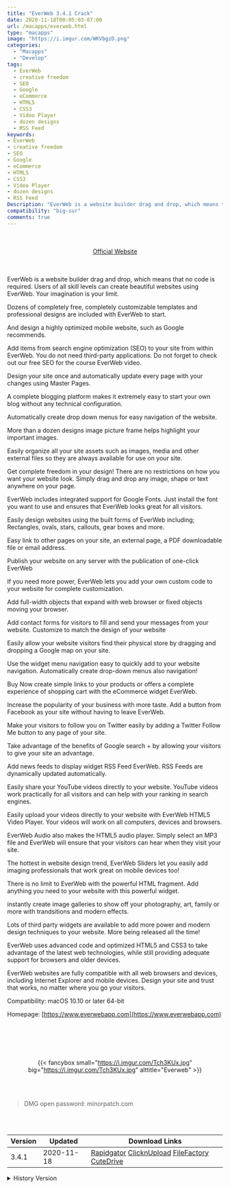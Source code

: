 ```yaml
---
title: "EverWeb 3.4.1 Crack"
date: 2020-11-18T00:05:03-07:00
url: /macapps/everweb.html
type: "macapps"
image: "https://i.imgur.com/WKVbgzD.png"
categories:
  - "Macapps"
  - "Develop"
tags:
  - EverWeb
  - creative freedom
  - SEO
  - Google
  - eCommerce
  - HTML5
  - CSS3
  - Video Player
  - dozen designs
  - RSS Feed
keywords:
- EverWeb
- creative freedom
- SEO
- Google
- eCommerce
- HTML5
- CSS3
- Video Player
- dozen designs
- RSS Feed
Description: "EverWeb is a website builder drag and drop, which means that no code is required. Users of all skill levels can create beautiful websites using EverWeb"
compatibility: "big-sur"
comments: true
---
```


<br/>
<br/>
<center>
<a href="https://www.everwebapp.com" target="blank"><div class="border px-4 border-blue-500 rounded-lg transition duration-500 
    ease-in-out w-48 text-lg text-blue-500 text-center hover:bg-blue-500 hover:text-white">
  Official Website 
</div></a>
</center>
<br/>
<br/>

EverWeb is a website builder drag and drop, which means that no code is required. Users of all skill levels can create beautiful websites using EverWeb. Your imagination is your limit.

Dozens of completely free, completely customizable templates and professional designs are included with EverWeb to start.

And design a highly optimized mobile website, such as Google recommends.

Add items from search engine optimization (SEO) to your site from within EverWeb. You do not need third-party applications. Do not forget to check out our free SEO for the course EverWeb video.

Design your site once and automatically update every page with your changes using Master Pages.

A complete blogging platform makes it extremely easy to start your own blog without any technical configuration.

Automatically create drop down menus for easy navigation of the website.

More than a dozen designs image picture frame helps highlight your important images.

Easily organize all your site assets such as images, media and other external files so they are always available for use on your site.

Get complete freedom in your design! There are no restrictions on how you want your website look. Simply drag and drop any image, shape or text anywhere on your page.

EverWeb includes integrated support for Google Fonts. Just install the font you want to use and ensures that EverWeb looks great for all visitors.

Easily design websites using the built forms of EverWeb including; Rectangles, ovals, stars, callouts, gear boxes and more.

Easy link to other pages on your site, an external page, a PDF downloadable file or email address.

Publish your website on any server with the publication of one-click EverWeb

If you need more power, EverWeb lets you add your own custom code to your website for complete customization.

Add full-width objects that expand with web browser or fixed objects moving your browser.

Add contact forms for visitors to fill and send your messages from your website. Customize to match the design of your website

Easily allow your website visitors find their physical store by dragging and dropping a Google map on your site.

Use the widget menu navigation easy to quickly add to your website navigation. Automatically create drop-down menus also navigation!

Buy Now create simple links to your products or offers a complete experience of shopping cart with the eCommerce widget EverWeb.

Increase the popularity of your business with more taste. Add a button from Facebook as your site without having to leave EverWeb.

Make your visitors to follow you on Twitter easily by adding a Twitter Follow Me button to any page of your site.

Take advantage of the benefits of Google search + by allowing your visitors to give your site an advantage.

Add news feeds to display widget RSS Feed EverWeb. RSS Feeds are dynamically updated automatically.

Easily share your YouTube videos directly to your website. YouTube videos work practically for all visitors and can help with your ranking in search engines.

Easily upload your videos directly to your website with EverWeb HTML5 Video Player. Your videos will work on all computers, devices and browsers.

EverWeb Audio also makes the HTML5 audio player. Simply select an MP3 file and EverWeb will ensure that your visitors can hear when they visit your site.

The hottest in website design trend, EverWeb Sliders let you easily add imaging professionals that work great on mobile devices too!

There is no limit to EverWeb with the powerful HTML fragment. Add anything you need to your website with this powerful widget.

instantly create image galleries to show off your photography, art, family or more with trandsitions and modern effects.

Lots of third party widgets are available to add more power and modern design techniques to your website. More being released all the time!

EverWeb uses advanced code and optimized HTML5 and CSS3 to take advantage of the latest web technologies, while still providing adequate support for browsers and older devices.

EverWeb websites are fully compatible with all web browsers and devices, including Internet Explorer and mobile devices. Design your site and trust that works, no matter where you go your visitors.

Compatibility: macOS 10.10 or later 64-bit

Homepage: [https://www.everwebapp.com](https://www.everwebapp.com)

<br/>
<br/>
<script async src="https://pagead2.googlesyndication.com/pagead/js/adsbygoogle.js"></script>
<ins class="adsbygoogle"
     style="display:block; text-align:center;"
     data-ad-layout="in-article"
     data-ad-format="fluid"
     data-ad-client="ca-pub-8746275014476192"
     data-ad-slot="5144997159"></ins>
<script>
     (adsbygoogle = window.adsbygoogle || []).push({});
</script>
<br/>
<br/>


<center>

{{< fancybox small="https://i.imgur.com/Tch3KUx.jpg" big="https://i.imgur.com/Tch3KUx.jpg" alttitle="Everweb" >}}

</center>

<br/>
<br/>


> DMG open password: minorpatch.com

<br/>

<br/>
<div id="history_version" class="history_version">

| Version | Updated | Download Links |
| ---- | ---- | ---- |
| 3.4.1 | 2020-11-18 | [Rapidgator](https://ouo.io/GEJRLx)   [ClicknUpload](https://ouo.io/AAe8N3u)   [FileFactory](https://ouo.io/7qRrbz)   [CuteDrive](https://ouo.io/G44WvK) |
<details>
<summary>History Version</summary>

| Version | Updated | Download Links |
| ---- | ---- | ---- |
| 3.4 | 2020-10-28 | [Rapidgator](https://ouo.io/ReXn3l)   [ClicknUpload](https://ouo.io/WCdHu4)   [FileFactory](https://ouo.io/PJEbj0I)   [CuteDrive](https://ouo.io/rbSgmj) |
| 3.3.1 | 2020-07-28 | [UsersCloud](https://ouo.io/ZGUNMv)   [ClicknUpload](https://ouo.io/7w6vEw)   [FileFactory](https://ouo.io/j7GPZh)   [CuteDrive](https://ouo.io/RX8087m) |
| 3.3 | 2020-06-23 | [UsersCloud](https://ouo.io/8dD91u)   [ClicknUpload](https://ouo.io/IXZw7E)   [FileFactory](https://ouo.io/coVwfE)   [CuteDrive](https://ouo.io/umTSDR) |
| 3.2.3 | 2020-04-18 | [UsersCloud](https://ouo.io/Vm7vbH)   [ClicknUpload](https://ouo.io/oKoLxl)   [FileFactory](https://ouo.io/d56J8N2)   [CuteDrive](https://ouo.io/kCDayM) |
| 3.2 | 2020-04-05 | [UsersCloud](https://ouo.io/LTQ61l)   [ClicknUpload](https://ouo.io/9LFuUm)   [FileFactory](https://ouo.io/2tJNsO)   [CuteDrive](https://ouo.io/d0KDsB) |
</details>

</div>
